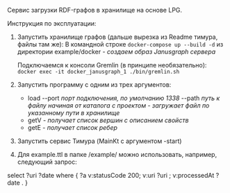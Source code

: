 Сервис загрузки RDF-графов в хранилище на основе LPG.

Инструкция по эксплуатации:
1. Запустить хранилище графов (дальше вырезка из Readme тимура, файлы там же):
	В командной строке `docker-compose up --build -d` из директории example/docker - *создаем образ Janusgraph сервера*

	Подключаемся к консоли Gremlin (в принципе необязательно): `docker exec -it docker_janusgraph_1 ./bin/gremlin.sh`
2. Запустить программу с одним из трех аргументов:
	- load --port *порт подключения, по умолчанию 1338* --path *путь к файлу начиная от каталога с проектом* - *загружает файл по указанному пути в хранилище*
	- getV - *получает список вершин с описанием свойств*
	- getE - *получает список ребер*
3. Запустить сервис Тимура (MainKt с аргументом -start)
4. Для example.ttl в папке /example/ можно использовать, например, следующий запрос:

select ?uri ?date
where {
  ?a v:statusCode 200;
     v:uri ?uri ;
	 v:processedAt ?date .
}